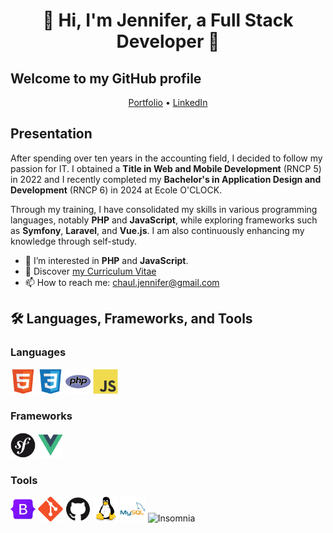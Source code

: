 <!---![](https://komarev.com/ghpvc/?username=jenniferchaul&color=1a1b27)--->

<!---
jenniferchaul/jenniferchaul is a ✨ special ✨ repository because its `README.md` (this file) appears on your GitHub profile.
You can click the Preview link to take a look at your changes.
--->

<h1 align="center"> 👋 Hi, I'm Jennifer, a Full Stack Developer 👋</h1>

## Welcome to my GitHub profile

<p align="center">
  <a href="https://jcdevandcode.fr/">Portfolio</a> •
  <a href="https://www.linkedin.com/in/jennifer-chaul">LinkedIn</a>
</p>

## Presentation

After spending over ten years in the accounting field, I decided to follow my passion for IT. I obtained a **Title in Web and Mobile Development** (RNCP 5) in 2022 and I recently completed my **Bachelor's in Application Design and Development** (RNCP 6) in 2024 at Ecole O'CLOCK.

Through my training, I have consolidated my skills in various programming languages, notably **PHP** and **JavaScript**, while exploring frameworks such as **Symfony**, **Laravel**, and **Vue.js**. I am also continuously enhancing my knowledge through self-study.

- 👀 I’m interested in **PHP** and **JavaScript**.
- 🔖 Discover <a href="assets/docs/JENNIFER CHAUL CV 2024.pdf">my Curriculum Vitae</a>
- 📫 How to reach me: chaul.jennifer@gmail.com

## :hammer_and_wrench: Languages, Frameworks, and Tools

### Languages

<div>
  <img src="https://github.com/devicons/devicon/blob/master/icons/html5/html5-original.svg" title="HTML5" alt="HTML5" width="40" height="40"/>
  <img src="https://github.com/devicons/devicon/blob/master/icons/css3/css3-original.svg" title="CSS3" alt="CSS3" width="40" height="40"/>
  <img src="https://github.com/devicons/devicon/blob/master/icons/php/php-original.svg" title="PHP" alt="PHP" width="40" height="40"/>
  <img src="https://github.com/devicons/devicon/blob/master/icons/javascript/javascript-original.svg" title="JavaScript" alt="JavaScript" width="40" height="40"/>
</div>

### Frameworks

<div>
  <img src="https://github.com/devicons/devicon/blob/master/icons/symfony/symfony-original.svg" title="Symfony" alt="Symfony" width="40" height="40"/>
  <img src="https://github.com/devicons/devicon/blob/master/icons/vuejs/vuejs-original.svg" title="Vue.js" alt="Vue.js" width="40" height="40"/>
</div>

### Tools

<div>
  <img src="https://github.com/devicons/devicon/blob/master/icons/bootstrap/bootstrap-original.svg" title="Bootstrap" alt="Bootstrap" width="40" height="40"/>
  <img src="https://github.com/devicons/devicon/blob/master/icons/git/git-original.svg" title="Git" alt="Git" width="40" height="40"/>
  <img src="https://github.com/devicons/devicon/blob/master/icons/github/github-original.svg" title="GitHub" alt="GitHub" width="40" height="40"/>
  <img src="https://github.com/devicons/devicon/blob/master/icons/linux/linux-original.svg" title="Linux" alt="Linux" width="40" height="40"/>
  <img src="https://github.com/devicons/devicon/blob/master/icons/mysql/mysql-original-wordmark.svg" title="MySQL" alt="MySQL" width="40" height="40"/>
  <img src="https://insomnia.rest/images/insomnia-logo.svg" title="Insomnia" alt="Insomnia" width="40" height="40"/>
</div>
